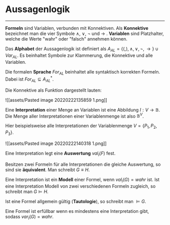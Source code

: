 # Aussagenlogik

---

**Formeln** sind Variablen, verbunden mit Konnektiven. Als **Konnektive** bezeichnet man die vier Symbole $\land$, $\lor$, $\lnot$ und $\rightarrow$ . **Variablen** sind Platzhalter, welche die Werte "wahr" oder "falsch" annehmen können.

Das **Alphabet** der Aussagenlogik ist definiert als $A_{AL}=\{(,),\land,\lor,\lnot,\rightarrow\} \cup Var_{AL}$. Es beinhaltet Symbole zur Klammerung, die Konnektive und alle Variablen.

Die formalen **Sprache** $For_{AL}$ beinhaltet alle syntaktisch korrekten Formeln. Dabei ist $For_{AL} \subseteq A_{AL}^*$.

Die Konnektive als Funktion dargestellt lauten:

![[assets/Pasted image 20220222135859 1.png]]

Eine **Interpretation** einer Menge an Variablen ist eine Abbildung $I:V \to \mathbb{B}$. Die Menge aller Interpretationen einer Variablenmenge ist also $\mathbb{B}^V$.

Hier beispielsweise alle Interpretationen der Variablenmenge $V=\{P_1,P_2,P_3\}$.

![[assets/Pasted image 20220222140318 1.png]]

Eine Interpretation legt eine **Auswertung** $val_I(F)$ fest.

Besitzen zwei Formeln für alle Interpretationen die gleiche Auswertung, so sind sie **äquivalent**. Man schreibt $G \equiv H$.

Eine Interpretation ist ein **Modell** einer Formel, wenn $val_I(G) = {wahr}$ ist. Ist eine Interpretation Modell von zwei verschiedenen Formeln zugleich, so schreibt man $G \models H$.

Ist eine Formel allgemein gültig (**Tautologie**), so schreibt man $\models G$.

Eine Formel ist erfüllbar wenn es mindestens eine Interpretation gibt, sodass $var_I(G) = {wahr}$.
